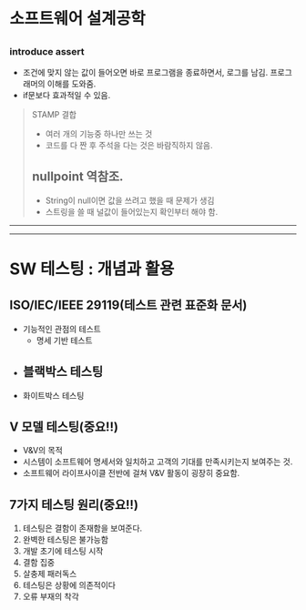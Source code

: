 # 소프트웨어 설계공학
## 
### introduce assert
- 조건에 맞지 않는 값이 들어오면 바로 프로그램을 종료하면서, 로그를 남김. 프로그래머의 이해를 도와줌.
- if문보다 효과적일 수 있음.

> STAMP 결합
> - 여러 개의 기능중 하나만 쓰는 것
> - 코드를 다 짠 후 주석을 다는 것은 바람직하지 않음.
>  ## nullpoint 역참조.
> - String이 null이면 값을 쓰려고 했을 때 문제가 생김
> - 스트링을 쓸 때 널값이 들어있는지 확인부터 해야 함.

---
---

# SW 테스팅 : 개념과 활용
## ISO/IEC/IEEE 29119(테스트 관련 표준화 문서)
- 기능적인 관점의 테스트
  - 명세 기반 테스트
- 블랙박스 테스팅
  - 
- 화이트박스 테스팅



## V 모델 테스팅(중요!!)
 - V&V의 목적
 - 시스템이 소프트웨어 명세서와 일치하고 고객의 기대를 만족시키는지 보여주는 것.
- 소프트웨어 라이프사이클 전반에 걸쳐 V&V 활동이 굉장히 중요함.
  

## 7가지 테스팅 원리(중요!!)
1. 테스팅은 결함이 존재함을 보여준다.
2. 완벽한 테스팅은 불가능함
3. 개발 초기에 테스팅 시작
4. 결함 집중
5. 살충제 패러독스
6. 테스팅은 상황에 의존적이다
7. 오류 부재의 착각